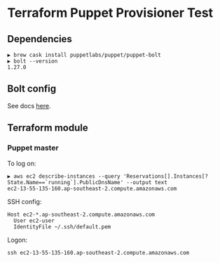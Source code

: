# Terraform Puppet Provisioner Test

## Dependencies

```text
▶ brew cask install puppetlabs/puppet/puppet-bolt 
▶ bolt --version 
1.27.0
```

## Bolt config

See docs [here](https://puppet.com/docs/bolt/latest/bolt_configuration_options.html).

## Terraform module

### Puppet master

To log on:

```text
▶ aws ec2 describe-instances --query 'Reservations[].Instances[?State.Name==`running`].PublicDnsName' --output text
ec2-13-55-135-160.ap-southeast-2.compute.amazonaws.com
```

SSH config:

```text
Host ec2-*.ap-southeast-2.compute.amazonaws.com
  User ec2-user
  IdentityFile ~/.ssh/default.pem
```

Logon:

```text
ssh ec2-13-55-135-160.ap-southeast-2.compute.amazonaws.com
```

